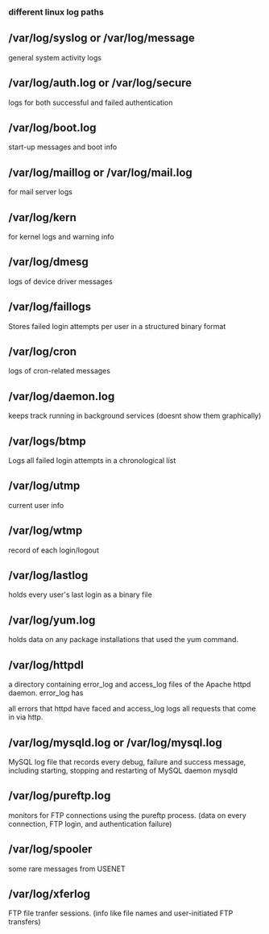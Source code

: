 
### different linux log paths

## /var/log/syslog or /var/log/message
 general system activity logs

## /var/log/auth.log or /var/log/secure
 logs for both successful and failed authentication

## /var/log/boot.log
 start-up messages and boot info
 
## /var/log/maillog or /var/log/mail.log
for mail server logs 

## /var/log/kern
for kernel logs and warning info

## /var/log/dmesg
logs of device driver messages

## /var/log/faillogs
Stores failed login attempts per user in a structured binary format

## /var/log/cron
logs of cron-related messages

## /var/log/daemon.log
keeps track running in background services (doesnt show them graphically)

## /var/logs/btmp
Logs all failed login attempts in a chronological list

## /var/log/utmp
current user info

## /var/log/wtmp
record of each login/logout

## /var/log/lastlog
holds every user's last login as a binary file

## /var/log/yum.log
 holds data on any package installations that used the yum command.

 ## /var/log/httpdl
  a directory containing error_log and access_log files of the Apache httpd daemon. error_log has

  all errors that httpd have faced and access_log logs all requests that come in via http.

  ## /var/log/mysqld.log or /var/log/mysql.log
   MySQL log file that records every  debug, failure and success message, including starting, stopping and restarting of MySQL daemon mysqld

## /var/log/pureftp.log 
monitors for FTP connections using the pureftp process. (data on every connection, FTP login, and authentication failure)

## /var/log/spooler 
some rare messages from USENET

## /var/log/xferlog
FTP file tranfer sessions. (info like file names and user-initiated FTP transfers)

